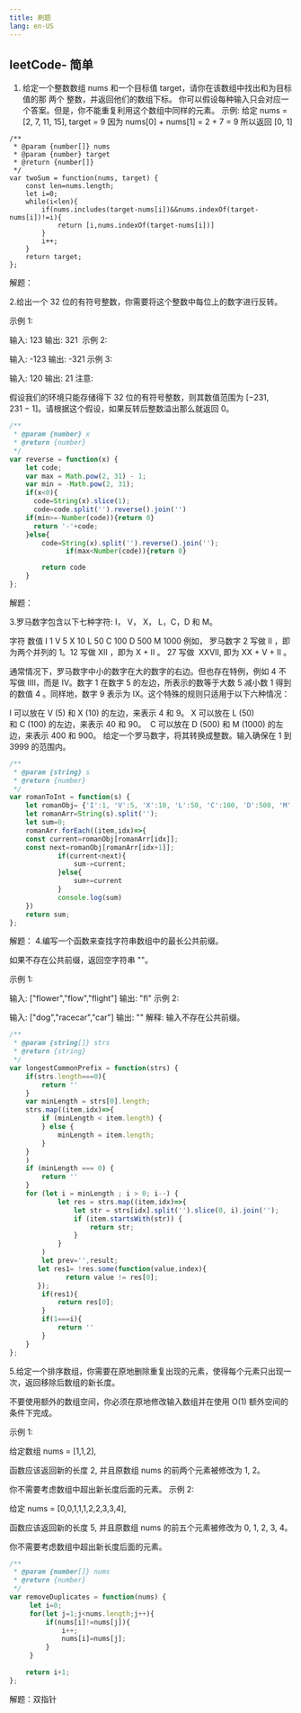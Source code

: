 ```yaml
---
title: 刷题
lang: en-US
---
```

## leetCode- 简单
1. 给定一个整数数组 nums 和一个目标值 target，请你在该数组中找出和为目标值的那 两个 整数，并返回他们的数组下标。
你可以假设每种输入只会对应一个答案。但是，你不能重复利用这个数组中同样的元素。
示例:
给定 nums = [2, 7, 11, 15], target = 9
因为 nums[0] + nums[1] = 2 + 7 = 9
所以返回 [0, 1]
```JS
/**
 * @param {number[]} nums
 * @param {number} target
 * @return {number[]}
 */
var twoSum = function(nums, target) {
    const len=nums.length;
    let i=0;
    while(i<len){
        if(nums.includes(target-nums[i])&&nums.indexOf(target-nums[i])!=i){
            return [i,nums.indexOf(target-nums[i])]
        }
        i++;
    }
    return target;
};
```
解题：

2.给出一个 32 位的有符号整数，你需要将这个整数中每位上的数字进行反转。

示例 1:

输入: 123
输出: 321
 示例 2:

输入: -123
输出: -321
示例 3:

输入: 120
输出: 21
注意:

假设我们的环境只能存储得下 32 位的有符号整数，则其数值范围为 [−231,  231 − 1]。请根据这个假设，如果反转后整数溢出那么就返回 0。
```js
/**
 * @param {number} x
 * @return {number}
 */
var reverse = function(x) {
    let code;
    var max = Math.pow(2, 31) - 1;
    var min = -Math.pow(2, 31);
    if(x<0){
      code=String(x).slice(1);
      code=code.split('').reverse().join('')
    if(min>=-Number(code)){return 0}
      return '-'+code;
    }else{
        code=String(x).split('').reverse().join('');
              if(max<Number(code)){return 0}

        return code
    }
};
```

解题：

3.罗马数字包含以下七种字符: I， V， X， L，C，D 和 M。

字符          数值
I             1
V             5
X             10
L             50
C             100
D             500
M             1000
例如， 罗马数字 2 写做 II ，即为两个并列的 1。12 写做 XII ，即为 X + II 。 27 写做  XXVII, 即为 XX + V + II 。

通常情况下，罗马数字中小的数字在大的数字的右边。但也存在特例，例如 4 不写做 IIII，而是 IV。数字 1 在数字 5 的左边，所表示的数等于大数 5 减小数 1 得到的数值 4 。同样地，数字 9 表示为 IX。这个特殊的规则只适用于以下六种情况：

I 可以放在 V (5) 和 X (10) 的左边，来表示 4 和 9。
X 可以放在 L (50) 和 C (100) 的左边，来表示 40 和 90。 
C 可以放在 D (500) 和 M (1000) 的左边，来表示 400 和 900。
给定一个罗马数字，将其转换成整数。输入确保在 1 到 3999 的范围内。
```js
/**
 * @param {string} s
 * @return {number}
 */
var romanToInt = function(s) {
    let romanObj= {'I':1, 'V':5, 'X':10, 'L':50, 'C':100, 'D':500, 'M':1000}        
    let romanArr=String(s).split('');
    let sum=0;
    romanArr.forEach((item,idx)=>{
    const current=romanObj[romanArr[idx]];
    const next=romanObj[romanArr[idx+1]];
            if(current<next){
                sum-=current;
            }else{
                sum+=current
            }
            console.log(sum)
    })
    return sum;
};
```


解题：
4.编写一个函数来查找字符串数组中的最长公共前缀。

如果不存在公共前缀，返回空字符串 ""。

示例 1:

输入: ["flower","flow","flight"]
输出: "fl"
示例 2:

输入: ["dog","racecar","car"]
输出: ""
解释: 输入不存在公共前缀。
```js
/**
 * @param {string[]} strs
 * @return {string}
 */
var longestCommonPrefix = function(strs) {
    if(strs.length===0){
        return ''
    }
    var minLength = strs[0].length;
    strs.map((item,idx)=>{
        if (minLength < item.length) {
        } else {
            minLength = item.length;
        }
    }
    )
    if (minLength === 0) {
        return ''
    }
    for (let i = minLength ; i > 0; i--) {
            let res = strs.map((item,idx)=>{
                let str = strs[idx].split('').slice(0, i).join('');
                if (item.startsWith(str)) {
                    return str;
                }
            }
        )
        let prev='',result;
       let res1= !res.some(function(value,index){
              return value != res[0];
       });
        if(res1){
            return res[0];
        }
        if(1===i){
            return ''
        }
    }
};

```
5.给定一个排序数组，你需要在原地删除重复出现的元素，使得每个元素只出现一次，返回移除后数组的新长度。

不要使用额外的数组空间，你必须在原地修改输入数组并在使用 O(1) 额外空间的条件下完成。

示例 1:

给定数组 nums = [1,1,2], 

函数应该返回新的长度 2, 并且原数组 nums 的前两个元素被修改为 1, 2。 

你不需要考虑数组中超出新长度后面的元素。
示例 2:

给定 nums = [0,0,1,1,1,2,2,3,3,4],

函数应该返回新的长度 5, 并且原数组 nums 的前五个元素被修改为 0, 1, 2, 3, 4。

你不需要考虑数组中超出新长度后面的元素。
```js
/**
 * @param {number[]} nums
 * @return {number}
 */
var removeDuplicates = function(nums) {
     let i=0;
     for(let j=1;j<nums.length;j++){
         if(nums[i]!=nums[j]){
             i++;
             nums[i]=nums[j];
         }
     }
     
    return i+1;
};
```
解题：双指针


